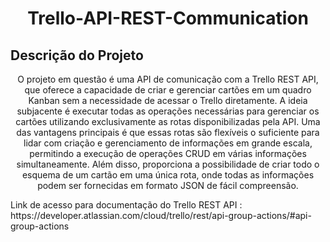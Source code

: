 <h1 align="center">Trello-API-REST-Communication</h1>

## Descrição do Projeto
<p align="center">
O projeto em questão é uma API de comunicação com a Trello REST API, que oferece a capacidade de criar e gerenciar cartões em um quadro Kanban sem a necessidade de acessar o Trello diretamente. A ideia subjacente é executar todas as operações necessárias para gerenciar os cartões utilizando exclusivamente as rotas disponibilizadas pela API. Uma das vantagens principais é que essas rotas são flexíveis o suficiente para lidar com criação e gerenciamento de informações em grande escala, permitindo a execução de operações CRUD em várias informações simultaneamente. Além disso, proporciona a possibilidade de criar todo o esquema de um cartão em uma única rota, onde todas as informações podem ser fornecidas em formato JSON de fácil compreensão.
</p>

<p> 
Link de acesso para documentação do Trello REST API : https://developer.atlassian.com/cloud/trello/rest/api-group-actions/#api-group-actions
</p>

